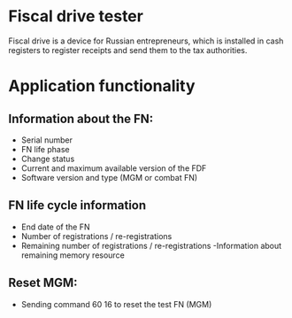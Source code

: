 # Fiscal drive tester
Fiscal drive is a device for Russian entrepreneurs, which is installed in cash registers to register receipts and send them to the tax authorities.
# Application functionality
## Information about the FN:
- Serial number 
- FN life phase 
- Change status 
- Current and maximum available version of the FDF 
- Software version and type (MGM or combat FN)
## FN life cycle information
- End date of the FN
- Number of registrations / re-registrations
- Remaining number of registrations / re-registrations
-Information about remaining memory resource
## Reset MGM:
- Sending command 60 16 to reset the test FN (MGM)
